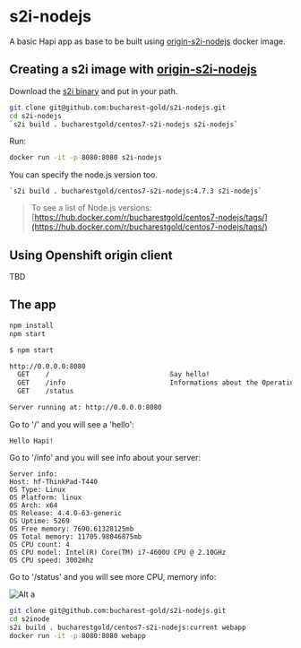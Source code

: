 # s2i-nodejs

A basic Hapi app as base to be built using [origin-s2i-nodejs](https://github.com/bucharest-gold/origin-s2i-nodejs) docker image.

## Creating a s2i image with [origin-s2i-nodejs](https://github.com/bucharest-gold/origin-s2i-nodejs)

Download the [s2i binary](https://github.com/openshift/source-to-image/releases) and put in your path.

```bash
git clone git@github.com:bucharest-gold/s2i-nodejs.git
cd s2i-nodejs
`s2i build . bucharestgold/centos7-s2i-nodejs s2i-nodejs`
```

Run:

```bash
docker run -it -p 8080:8080 s2i-nodejs
```

You can specify the node.js version too.

```
`s2i build . bucharestgold/centos7-s2i-nodejs:4.7.3 s2i-nodejs`
```

> To see a list of Node.js versions: [https://hub.docker.com/r/bucharestgold/centos7-nodejs/tags/](https://hub.docker.com/r/bucharestgold/centos7-nodejs/tags/)


## Using Openshift origin client

TBD

## The app

```bash
npm install 
npm start
```

```bash
$ npm start

http://0.0.0.0:8080
  GET    /                              Say hello!
  GET    /info                          Informations about the Operating system.
  GET    /status                        

Server running at: http://0.0.0.0:8080
```

Go to '/' and you will see a 'hello':

`
Hello Hapi!
`

Go to '/info' and you will see info about your server:

```
Server info:
Host: hf-ThinkPad-T440
OS Type: Linux
OS Platform: linux
OS Arch: x64
OS Release: 4.4.0-63-generic
OS Uptime: 5269
OS Free memory: 7690.61328125mb
OS Total memory: 11705.98046875mb
OS CPU count: 4
OS CPU model: Intel(R) Core(TM) i7-4600U CPU @ 2.10GHz
OS CPU speed: 3002mhz
```

Go to '/status' and you will see more CPU, memory info:

![Alt a](https://github.com/bucharest-gold/s2i-nodejs/raw/master/a.png)

```bash
git clone git@github.com:bucharest-gold/s2i-nodejs.git
cd s2inode
s2i build . bucharestgold/centos7-s2i-nodejs:current webapp
docker run -it -p 8080:8080 webapp
```